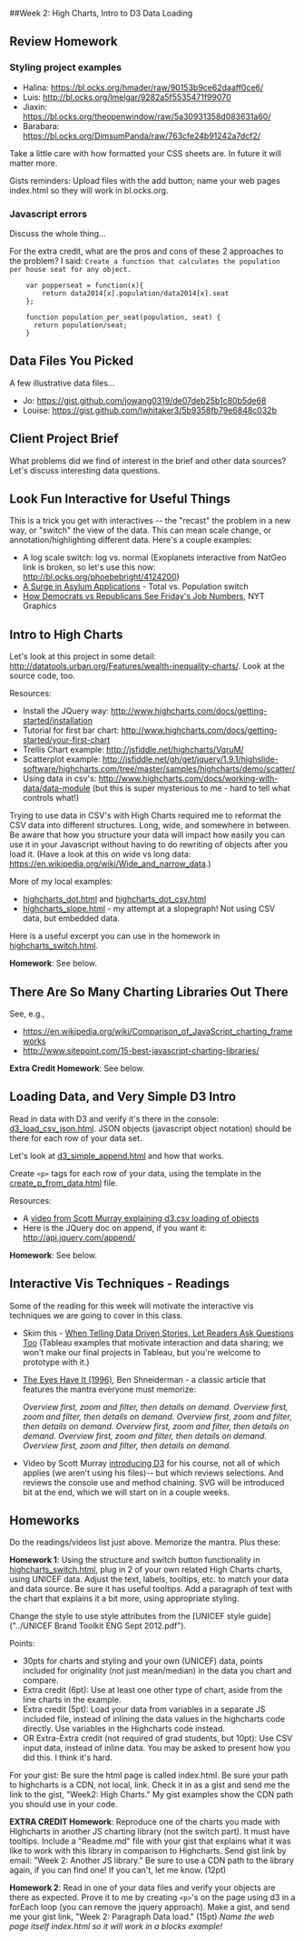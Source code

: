 ##Week 2: High Charts, Intro to D3 Data Loading

## Review Homework

### Styling project examples

* Halina: https://bl.ocks.org/hmader/raw/90153b9ce62daaff0ce6/
* Luis: http://bl.ocks.org/lmelgar/9282a5f5535471f99070
* Jiaxin: https://bl.ocks.org/theopenwindow/raw/5a30931358d083631a60/
* Barabara: https://bl.ocks.org/DimsumPanda/raw/763cfe24b91242a7dcf2/

Take a little care with how formatted your CSS sheets are. In future it will matter more.

Gists reminders: Upload files with the add button; name your web pages index.html so they will work in bl.ocks.org.


### Javascript errors

Discuss the whole thing...

For the extra credit, what are the pros and cons of these 2 approaches to the problem? I said: `Create a function that calculates the population per house seat for any object.`

````
    var popperseat = function(x){
        return data2014[x].population/data2014[x].seat
    };
````

````
    function population_per_seat(population, seat) {
      return population/seat;
    }
````

## Data Files You Picked

A few illustrative data files...

* Jo: https://gist.github.com/jowang0319/de07deb25b1c80b5de68
* Louise: https://gist.github.com/lwhitaker3/5b9358fb79e6848c032b


## Client Project Brief

What problems did we find of interest in the brief and other data sources?  Let's discuss interesting data questions.


## Look Fun Interactive for Useful Things

This is a trick you get with interactives -- the "recast" the problem in a new way, or "switch" the view of the data.  This can mean scale change, or annotation/highlighting different data.  Here's a couple examples:

* A log scale switch: log vs. normal (Exoplanets interactive from NatGeo link is broken, so let's use this now: http://bl.ocks.org/phoebebright/4124200)
* [A Surge in Asylum Applications](http://www.nytimes.com/interactive/2015/08/28/world/europe/countries-under-strain-from-european-migration-crisis.html?smid=tw-nytimes&_r=0) - Total vs. Population switch
* [How Democrats vs Republicans See Friday's Job Numbers](http://www.nytimes.com/interactive/2012/10/05/business/economy/one-report-diverging-perspectives.html?_r=2&), NYT Graphics


## Intro to High Charts

Let's look at this project in some detail: http://datatools.urban.org/Features/wealth-inequality-charts/. Look at the source code, too.

Resources:

* Install the JQuery way: http://www.highcharts.com/docs/getting-started/installation
* Tutorial for first bar chart: http://www.highcharts.com/docs/getting-started/your-first-chart
* Trellis Chart example: http://jsfiddle.net/highcharts/VqruM/
* Scatterplot example: http://jsfiddle.net/gh/get/jquery/1.9.1/highslide-software/highcharts.com/tree/master/samples/highcharts/demo/scatter/
* Using data in csv's: http://www.highcharts.com/docs/working-with-data/data-module (but this is super mysterious to me - hard to tell what controls what!)

Trying to use data in CSV's with High Charts required me to reformat the CSV data into different structures.  Long, wide, and somewhere in between. Be aware that how you structure your data will impact how easily you can use it in your Javascript without having to do rewriting of objects after you load it.  (Have a look at this on wide vs long data: https://en.wikipedia.org/wiki/Wide_and_narrow_data.)

More of my local examples:
* [highcharts_dot.html](highcharts_dot.html) and [highcharts_dot_csv.html](highcharts_dot_csv.html)
* [highcharts_slope.html](highcharts_slope.html) - my attempt at a slopegraph! Not using CSV data, but embedded data.

Here is a useful excerpt you can use in the homework in [highcharts_switch.html](highcharts_switch.html).

**Homework**: See below.


## There Are So Many Charting Libraries Out There

See, e.g.,

* https://en.wikipedia.org/wiki/Comparison_of_JavaScript_charting_frameworks
* http://www.sitepoint.com/15-best-javascript-charting-libraries/

**Extra Credit Homework**: See below.


## Loading Data, and Very Simple D3 Intro

Read in data with D3 and verify it's there in the console: [d3_load_csv_json.html](d3_load_csv_json.html).  JSON objects (javascript object notation) should be there for each row of your data set.

Let's look at [d3_simple_append.html](d3_simple_append.html) and how that works.

Create `<p>` tags for each row of your data, using the template in the [create_p_from_data.html](create_p_from_data.html) file.

Resources:

* A [video from Scott Murray explaining d3.csv loading of objects](https://www.youtube.com/watch?v=KqEm-3tofBA&list=PL0tDk-f4v1uhQn6iA8M-eGRzIX5Lqsm9F&index=6)
* Here is the JQuery doc on append, if you want it: http://api.jquery.com/append/

**Homework**: See below.


## Interactive Vis Techniques - Readings

Some of the reading for this week will motivate the interactive vis techniques we are going to cover in this class.

* Skim this - [When Telling Data Driven Stories, Let Readers Ask Questions Too](http://mediashift.org/2015/08/when-telling-data-driven-stories-let-readers-ask-questions-too/) (Tableau examples that motivate interaction and data sharing; we won't make our final projects in Tableau, but you're welcome to prototype with it.)
* [The Eyes Have It (1996)](shneidermanEyesHaveIt.pdf), Ben Shneiderman - a classic article that features the mantra everyone must memorize:

    *Overview first, zoom and filter, then details on demand.
    Overview first, zoom and filter, then details on demand.
    Overview first, zoom and filter, then details on demand.
    Overview first, zoom and filter, then details on demand.
    Overview first, zoom and filter, then details on demand.
    Overview first, zoom and filter, then details on demand.*

* Video by Scott Murray [introducing D3](https://www.youtube.com/watch?v=DRIlogs5vzw&list=PL0tDk-f4v1uhQn6iA8M-eGRzIX5Lqsm9F&index=5) for his course, not all of which applies (we aren't using his files)-- but which reviews selections. And reviews the console use and method chaining.  SVG will be introduced  bit at the end, which we will start on in a couple weeks.

## Homeworks

Do the readings/videos list just above.  Memorize the mantra. Plus these:

**Homework 1**: Using the structure and switch button functionality in [highcharts_switch.html](highcharts_switch.html), plug in 2 of your own related High Charts charts, using UNICEF data. Adjust the text, labels, tooltips, etc. to match your data and data source.  Be sure it has useful tooltips.  Add a paragraph of text with the chart that explains it a bit more, using appropriate styling.

Change the style to use style attributes from the [UNICEF style guide]("../UNICEF Brand Toolkit ENG Sept 2012.pdf").

Points:

* 30pts for charts and styling and your own (UNICEF) data, points included for originality (not just mean/median) in the data you chart and compare.
* Extra credit (6pt): Use at least one other type of chart, aside from the line charts in the example.
* Extra credit (5pt): Load your data from variables in a separate JS included file, instead of inlining the data values in the highcharts code directly. Use variables in the Highcharts code instead.
* OR Extra-Extra credit (not required of grad students, but 10pt): Use CSV input data, instead of inline data. You may be asked to present how you did this.  I think it's hard.

For your gist: Be sure the html page is called index.html.  Be sure your path to highcharts is a CDN, not local, link.  Check it in as a gist and send me the link to the gist, "Week2: High Charts."  My gist examples show the CDN path you should use in your code.

**EXTRA CREDIT Homework**: Reproduce one of the charts you made with Highcharts in another JS charting library (not the switch part). It must have tooltips. Include a "Readme.md" file with your gist that explains what it was like to work with this library in comparison to Highcharts.  Send gist link by email: "Week 2: Another JS library."  Be sure to use a CDN path to the library again, if you can find one! If you can't, let me know. (12pt)

**Homework 2**: Read in one of your data files and verify your objects are there as expected. Prove it to me by creating `<p>`'s on the page using d3 in a forEach loop (you can remove the jquery approach). Make a gist, and send me your gist link, "Week 2: Paragraph Data load." (15pt)  *Name the web page itself index.html so it will work in a blocks example!*


